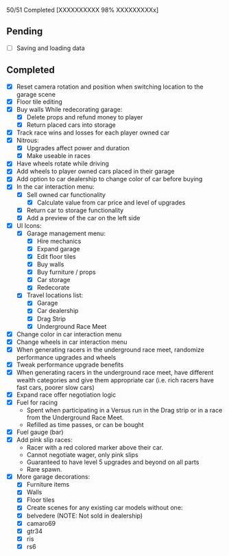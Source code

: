 50/51 Completed
[XXXXXXXXXX 98% XXXXXXXXXx]

## Pending

- [ ] Saving and loading data

## Completed

- [X] Reset camera rotation and position when switching location to the garage scene
- [X] Floor tile editing
- [X] Buy walls
While redecorating garage:
	- [X] Delete props and refund money to player
	- [X] Return placed cars into storage
- [X] Track race wins and losses for each player owned car
- [X] Nitrous:
	- [X] Upgrades affect power and duration
	- [X] Make useable in races
- [X] Have wheels rotate while driving
- [X] Add wheels to player owned cars placed in their garage
- [X] Add option to car dealership to change color of car before buying
- [X] In the car interaction menu:
	- [X] Sell owned car functionality
		- [X] Calculate value from car price and level of upgrades
	- [X] Return car to storage functionality
	- [X] Add a preview of the car on the left side
- [X] UI Icons:
	- [X] Garage management menu:
		- [X] Hire mechanics
		- [X] Expand garage
		- [X] Edit floor tiles
		- [X] Buy walls
		- [X] Buy furniture / props
		- [X] Car storage
		- [X] Redecorate
	- [X] Travel locations list:
		- [X] Garage
		- [X] Car dealership
		- [X] Drag Strip
		- [X] Underground Race Meet
- [X] Change color in car interaction menu
- [X] Change wheels in car interaction menu
- [X] When generating racers in the underground race meet, randomize performance upgrades and wheels
- [X] Tweak performance upgrade benefits
- [X] When generating racers in the underground race meet, have different wealth categories and give them appropriate car (i.e. rich racers have fast cars, poorer slow cars)
- [X] Expand race offer negotiation logic
- [X] Fuel for racing
	- Spent when participating in a Versus run in the Drag strip or in a race from the Underground Race Meet.
	- Refilled as time passes, or can be bought
- [X] Fuel gauge (bar)
- [X] Add pink slip races:
	- Racer with a red colored marker above their car. 
	- Cannot negotiate wager, only pink slips
	- Guaranteed to have level 5 upgrades and beyond on all parts
	- Rare spawn.
- [X] More garage decorations:
	- [X] Furniture items
	- [X] Walls
	- [X] Floor tiles
	- [X] Create scenes for any existing car models without one:
	- [X] belvedere (NOTE: Not sold in dealership)
	- [X] camaro69
	- [X] gtr34
	- [X] ris
	- [X] rs6

